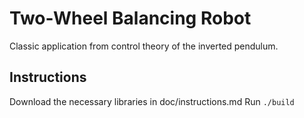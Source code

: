 # Two-Wheel Balancing Robot

Classic application from control theory of the inverted pendulum.

## Instructions
Download the necessary libraries in doc/instructions.md
Run `./build`
